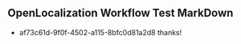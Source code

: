 ## OpenLocalization Workflow Test MarkDown
* af73c61d-9f0f-4502-a115-8bfc0d81a2d8 thanks!

<!--HONumber=Aug16_HO1-->


